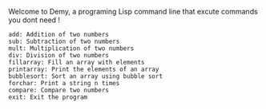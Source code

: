 Welcome to Demy, a programing Lisp command line that excute commands you dont need ! 

    add: Addition of two numbers
    sub: Subtraction of two numbers
    mult: Multiplication of two numbers
    div: Division of two numbers
    fillarray: Fill an array with elements
    printarray: Print the elements of an array
    bubblesort: Sort an array using bubble sort
    forchar: Print a string n times
    compare: Compare two numbers
    exit: Exit the program

